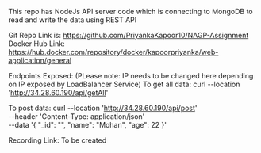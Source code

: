 This repo has NodeJs API server code which is connecting to MongoDB to read and write the data using REST API

Git Repo Link is: https://github.com/PriyankaKapoor10/NAGP-Assignment
Docker Hub Link: https://hub.docker.com/repository/docker/kapoorpriyanka/web-application/general

Endpoints Exposed: (PLease note: IP needs to be changed here depending on IP exposed by LoadBalancer Service)
To get all data:
curl --location 'http://34.28.60.190/api/getAll'

To post data:
curl --location 'http://34.28.60.190/api/post' \
--header 'Content-Type: application/json' \
--data '{
    "_id": "",
    "name": "Mohan",
    "age": 22
}'

Recording Link: To be created

